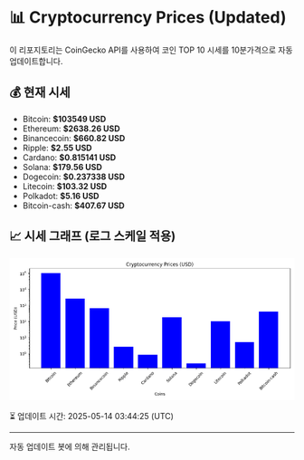 
# 📊 Cryptocurrency Prices (Updated)

이 리포지토리는 CoinGecko API를 사용하여 코인 TOP 10 시세를 10분가격으로 자동 업데이트합니다.

## 💰 현재 시세
- Bitcoin: **$103549 USD**
- Ethereum: **$2638.26 USD**
- Binancecoin: **$660.82 USD**
- Ripple: **$2.55 USD**
- Cardano: **$0.815141 USD**
- Solana: **$179.56 USD**
- Dogecoin: **$0.237338 USD**
- Litecoin: **$103.32 USD**
- Polkadot: **$5.16 USD**
- Bitcoin-cash: **$407.67 USD**

## 📈 시세 그래프 (로그 스케일 적용)
![Crypto Prices](crypto_prices.png)

⏳ 업데이트 시간: 2025-05-14 03:44:25 (UTC)

---
자동 업데이트 봇에 의해 관리됩니다.

